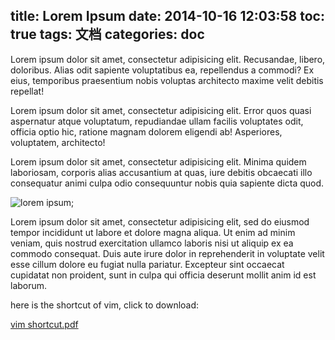 title: Lorem Ipsum
date: 2014-10-16 12:03:58
toc: true
tags: 文档
categories: doc
---

Lorem ipsum dolor sit amet, consectetur adipisicing elit. Recusandae, libero, doloribus. Alias odit sapiente voluptatibus ea, repellendus a commodi? Ex eius, temporibus praesentium nobis voluptas architecto maxime velit debitis repellat!

<!-- more -->
Lorem ipsum dolor sit amet, consectetur adipisicing elit. Error quos quasi aspernatur atque voluptatum, repudiandae ullam facilis voluptates odit, officia optio hic, ratione magnam dolorem eligendi ab! Asperiores, voluptatem, architecto!

Lorem ipsum dolor sit amet, consectetur adipisicing elit. Minima quidem laboriosam, corporis alias accusantium at quas, iure debitis obcaecati illo consequatur animi culpa odio consequuntur nobis quia sapiente dicta quod.

![lorem ipsum](/tbfe-home/asset/lorem-ipsum/li.jpg);

Lorem ipsum dolor sit amet, consectetur adipisicing elit, sed do eiusmod
tempor incididunt ut labore et dolore magna aliqua. Ut enim ad minim veniam,
quis nostrud exercitation ullamco laboris nisi ut aliquip ex ea commodo
consequat. Duis aute irure dolor in reprehenderit in voluptate velit esse
cillum dolore eu fugiat nulla pariatur. Excepteur sint occaecat cupidatat non
proident, sunt in culpa qui officia deserunt mollit anim id est laborum.

here is the shortcut of vim, click to download:

[vim shortcut.pdf](/tbfe-home/asset/lorem-ipsum/vim-shortcut.pdf)